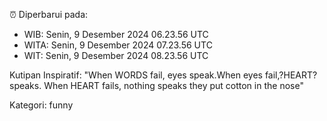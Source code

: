 ⏰ Diperbarui pada:
- WIB: Senin, 9 Desember 2024 06.23.56 UTC
- WITA: Senin, 9 Desember 2024 07.23.56 UTC
- WIT: Senin, 9 Desember 2024 08.23.56 UTC

Kutipan Inspiratif:
"When WORDS fail, eyes speak.When eyes fail,?HEART? speaks. When HEART fails, nothing speaks they put cotton in the nose"


Kategori: funny

